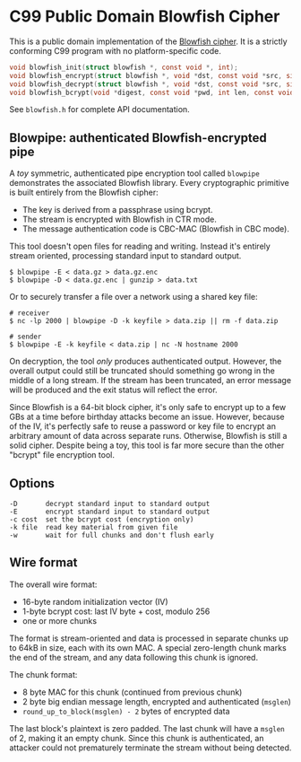 # C99 Public Domain Blowfish Cipher

This is a public domain implementation of the [Blowfish cipher][bfsh].
It is a strictly conforming C99 program with no platform-specific code.

~~~c
void blowfish_init(struct blowfish *, const void *, int);
void blowfish_encrypt(struct blowfish *, void *dst, const void *src, size_t);
void blowfish_decrypt(struct blowfish *, void *dst, const void *src, size_t);
void blowfish_bcrypt(void *digest, const void *pwd, int len, const void *salt, int cost);
~~~

See `blowfish.h` for complete API documentation.

## Blowpipe: authenticated Blowfish-encrypted pipe

A *toy* symmetric, authenticated pipe encryption tool called `blowpipe`
demonstrates the associated Blowfish library. Every cryptographic
primitive is built entirely from the Blowfish cipher:

* The key is derived from a passphrase using bcrypt.
* The stream is encrypted with Blowfish in CTR mode.
* The message authentication code is CBC-MAC (Blowfish in CBC mode).

This tool doesn't open files for reading and writing. Instead it's
entirely stream oriented, processing standard input to standard output.

    $ blowpipe -E < data.gz > data.gz.enc
    $ blowpipe -D < data.gz.enc | gunzip > data.txt

Or to securely transfer a file over a network using a shared key file:

    # receiver
    $ nc -lp 2000 | blowpipe -D -k keyfile > data.zip || rm -f data.zip

    # sender
    $ blowpipe -E -k keyfile < data.zip | nc -N hostname 2000

On decryption, the tool *only* produces authenticated output. However,
the overall output could still be truncated should something go wrong in
the middle of a long stream. If the stream has been truncated, an error
message will be produced and the exit status will reflect the error.

Since Blowfish is a 64-bit block cipher, it's only safe to encrypt up to
a few GBs at a time before birthday attacks become an issue. However,
because of the IV, it's perfectly safe to reuse a password or key file
to encrypt an arbitrary amount of data across separate runs. Otherwise,
Blowfish is still a solid cipher. Despite being a toy, this tool is far
more secure than the other "bcrypt" file encryption tool.

## Options

    -D       decrypt standard input to standard output
    -E       encrypt standard input to standard output
    -c cost  set the bcrypt cost (encryption only)
    -k file  read key material from given file
    -w       wait for full chunks and don't flush early

## Wire format

The overall wire format:

* 16-byte random initialization vector (IV)
* 1-byte bcrypt cost: last IV byte + cost, modulo 256
* one or more chunks

The format is stream-oriented and data is processed in separate chunks
up to 64kB in size, each with its own MAC. A special zero-length chunk
marks the end of the stream, and any data following this chunk is
ignored.

The chunk format:

* 8 byte MAC for this chunk (continued from previous chunk)
* 2 byte big endian message length, encrypted and authenticated (`msglen`)
* `round_up_to_block(msglen) - 2` bytes of encrypted data

The last block's plaintext is zero padded. The last chunk will have a
`msglen` of 2, making it an empty chunk. Since this chunk is
authenticated, an attacker could not prematurely terminate the stream
without being detected.


[bfsh]: https://www.schneier.com/academic/blowfish/
